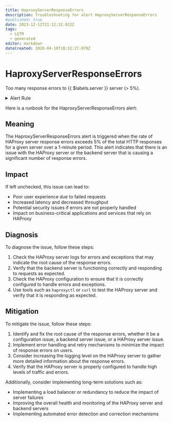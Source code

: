 ```yaml
---
title: HaproxyServerResponseErrors
description: Troubleshooting for alert HaproxyServerResponseErrors
#published: true
date: 2023-12-12T21:12:32.022Z
tags: 
  - LGTM
  - generated
editor: markdown
dateCreated: 2020-04-10T18:32:27.079Z
---
```


# HaproxyServerResponseErrors

Too many response errors to {{ $labels.server }} server (> 5%).

<details>
  <summary>Alert Rule</summary>

{{% rule "haproxy/embedded-exporter-v2.yml" "HaproxyServerResponseErrors" %}}

{{% comment %}}

```yaml
alert: HaproxyServerResponseErrors
expr: (sum by (server) (rate(haproxy_server_response_errors_total[1m])) / sum by (server) (rate(haproxy_server_http_responses_total[1m]))) * 100 > 5
for: 1m
labels:
    severity: critical
annotations:
    summary: HAProxy server response errors (instance {{ $labels.instance }})
    description: |-
        Too many response errors to {{ $labels.server }} server (> 5%).
          VALUE = {{ $value }}
          LABELS = {{ $labels }}
    runbook: https://github.com/srerun/prometheus-alerts/blob/main/content/runbooks/embedded-exporter-v2/HaproxyServerResponseErrors.md

```

{{% /comment %}}

</details>


Here is a runbook for the HaproxyServerResponseErrors alert:

## Meaning

The HaproxyServerResponseErrors alert is triggered when the rate of HAProxy server response errors exceeds 5% of the total HTTP responses for a given server over a 1-minute period. This alert indicates that there is an issue with the HAProxy server or the backend server that is causing a significant number of response errors.

## Impact

If left unchecked, this issue can lead to:

* Poor user experience due to failed requests
* Increased latency and decreased throughput
* Potential security issues if errors are not properly handled
* Impact on business-critical applications and services that rely on HAProxy

## Diagnosis

To diagnose the issue, follow these steps:

1. Check the HAProxy server logs for errors and exceptions that may indicate the root cause of the response errors.
2. Verify that the backend server is functioning correctly and responding to requests as expected.
3. Check the HAProxy configuration to ensure that it is correctly configured to handle errors and exceptions.
4. Use tools such as `haproxyctl` or `curl` to test the HAProxy server and verify that it is responding as expected.

## Mitigation

To mitigate the issue, follow these steps:

1. Identify and fix the root cause of the response errors, whether it be a configuration issue, a backend server issue, or a HAProxy server issue.
2. Implement error handling and retry mechanisms to minimize the impact of response errors on users.
3. Consider increasing the logging level on the HAProxy server to gather more detailed information about the response errors.
4. Verify that the HAProxy server is properly configured to handle high levels of traffic and errors.

Additionally, consider implementing long-term solutions such as:

* Implementing a load balancer or redundancy to reduce the impact of server failures
* Improving the overall health and monitoring of the HAProxy server and backend servers
* Implementing automated error detection and correction mechanisms
